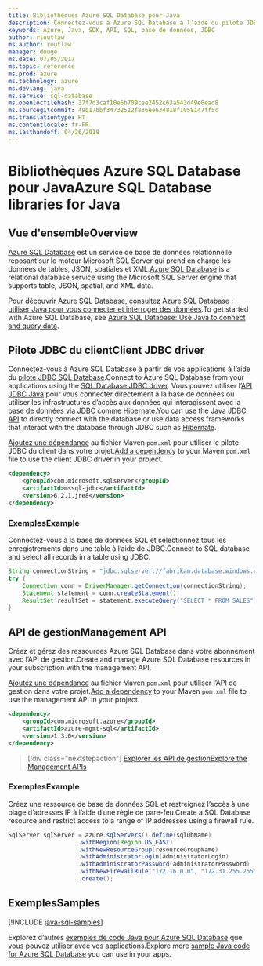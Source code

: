 ```yaml
---
title: Bibliothèques Azure SQL Database pour Java
description: Connectez-vous à Azure SQL Database à l’aide du pilote JDBC ou des instances de base de données de gestion Azure SQL avec l’API de gestion.
keywords: Azure, Java, SDK, API, SQL, base de données, JDBC
author: rloutlaw
ms.author: routlaw
manager: douge
ms.date: 07/05/2017
ms.topic: reference
ms.prod: azure
ms.technology: azure
ms.devlang: java
ms.service: sql-database
ms.openlocfilehash: 37f7d3caf10e6b709cee2452c63a543d49e0ead8
ms.sourcegitcommit: 49b17bbf34732512f836ee634818f1058147ff5c
ms.translationtype: HT
ms.contentlocale: fr-FR
ms.lasthandoff: 04/26/2018
---
```

# <a name="azure-sql-database-libraries-for-java"></a><span data-ttu-id="ea721-104">Bibliothèques Azure SQL Database pour Java</span><span class="sxs-lookup"><span data-stu-id="ea721-104">Azure SQL Database libraries for Java</span></span>

## <a name="overview"></a><span data-ttu-id="ea721-105">Vue d'ensemble</span><span class="sxs-lookup"><span data-stu-id="ea721-105">Overview</span></span>

<span data-ttu-id="ea721-106">[Azure SQL Database](/azure/sql-database/sql-database-technical-overview) est un service de base de données relationnelle reposant sur le moteur Microsoft SQL Server qui prend en charge les données de tables, JSON, spatiales et XML.</span><span class="sxs-lookup"><span data-stu-id="ea721-106">[Azure SQL Database](/azure/sql-database/sql-database-technical-overview) is a relational database service using the Microsoft SQL Server engine that supports table, JSON, spatial, and XML data.</span></span> 

<span data-ttu-id="ea721-107">Pour découvrir Azure SQL Database, consultez [Azure SQL Database : utiliser Java pour vous connecter et interroger des données](/azure/sql-database/sql-database-connect-query-java).</span><span class="sxs-lookup"><span data-stu-id="ea721-107">To get started with Azure SQL Database, see [Azure SQL Database: Use Java to connect and query data](/azure/sql-database/sql-database-connect-query-java).</span></span>

## <a name="client-jdbc-driver"></a><span data-ttu-id="ea721-108">Pilote JDBC du client</span><span class="sxs-lookup"><span data-stu-id="ea721-108">Client JDBC driver</span></span>

<span data-ttu-id="ea721-109">Connectez-vous à Azure SQL Database à partir de vos applications à l’aide du [pilote JDBC SQL Database](/sql/connect/jdbc/microsoft-jdbc-driver-for-sql-server).</span><span class="sxs-lookup"><span data-stu-id="ea721-109">Connect to Azure SQL Database from your applications using the [SQL Database JDBC driver](/sql/connect/jdbc/microsoft-jdbc-driver-for-sql-server).</span></span> <span data-ttu-id="ea721-110">Vous pouvez utiliser l’[API JDBC Java](https://docs.oracle.com/javase/8/docs/technotes/guides/jdbc/) pour vous connecter directement à la base de données ou utiliser les infrastructures d’accès aux données qui interagissent avec la base de données via JDBC comme [Hibernate](http://hibernate.org/).</span><span class="sxs-lookup"><span data-stu-id="ea721-110">You can use the [Java JDBC API](https://docs.oracle.com/javase/8/docs/technotes/guides/jdbc/) to directly connect with the database or use data access frameworks that interact with the database through JDBC such as [Hibernate](http://hibernate.org/).</span></span>

<span data-ttu-id="ea721-111">[Ajoutez une dépendance](https://maven.apache.org/guides/getting-started/index.html#How_do_I_use_external_dependencies) au fichier Maven `pom.xml` pour utiliser le pilote JDBC du client dans votre projet.</span><span class="sxs-lookup"><span data-stu-id="ea721-111">[Add a dependency](https://maven.apache.org/guides/getting-started/index.html#How_do_I_use_external_dependencies) to your Maven `pom.xml` file to use the client JDBC driver in your project.</span></span>


```XML
<dependency>
    <groupId>com.microsoft.sqlserver</groupId>
    <artifactId>mssql-jdbc</artifactId>
    <version>6.2.1.jre8</version>
</dependency>
```   

### <a name="example"></a><span data-ttu-id="ea721-112">Exemples</span><span class="sxs-lookup"><span data-stu-id="ea721-112">Example</span></span>

<span data-ttu-id="ea721-113">Connectez-vous à la base de données SQL et sélectionnez tous les enregistrements dans une table à l’aide de JDBC.</span><span class="sxs-lookup"><span data-stu-id="ea721-113">Connect to SQL database and select all records in a table using JDBC.</span></span>

```java
String connectionString = "jdbc:sqlserver://fabrikam.database.windows.net:1433;database=fiber;user=raisa;password=testpass;encrypt=true;hostNameInCertificate=*.database.windows.net;loginTimeout=30;";
try {
    Connection conn = DriverManager.getConnection(connectionString);
    Statement statement = conn.createStatement();
    ResultSet resultSet = statement.executeQuery("SELECT * FROM SALES");
}  
```

## <a name="management-api"></a><span data-ttu-id="ea721-114">API de gestion</span><span class="sxs-lookup"><span data-stu-id="ea721-114">Management API</span></span>

<span data-ttu-id="ea721-115">Créez et gérez des ressources Azure SQL Database dans votre abonnement avec l’API de gestion.</span><span class="sxs-lookup"><span data-stu-id="ea721-115">Create and manage Azure SQL Database resources in your subscription with the management API.</span></span>   

<span data-ttu-id="ea721-116">[Ajoutez une dépendance](https://maven.apache.org/guides/getting-started/index.html#How_do_I_use_external_dependencies) au fichier Maven `pom.xml` pour utiliser l’API de gestion dans votre projet.</span><span class="sxs-lookup"><span data-stu-id="ea721-116">[Add a dependency](https://maven.apache.org/guides/getting-started/index.html#How_do_I_use_external_dependencies) to your Maven `pom.xml` file to use the management API in your project.</span></span>


```XML
<dependency>
    <groupId>com.microsoft.azure</groupId>
    <artifactId>azure-mgmt-sql</artifactId>
    <version>1.3.0</version>
</dependency>
```

> [!div class="nextstepaction"]
> [<span data-ttu-id="ea721-117">Explorer les API de gestion</span><span class="sxs-lookup"><span data-stu-id="ea721-117">Explore the Management APIs</span></span>](/java/api/overview/azure/sql/management)

### <a name="example"></a><span data-ttu-id="ea721-118">Exemples</span><span class="sxs-lookup"><span data-stu-id="ea721-118">Example</span></span>

<span data-ttu-id="ea721-119">Créez une ressource de base de données SQL et restreignez l’accès à une plage d’adresses IP à l’aide d’une règle de pare-feu.</span><span class="sxs-lookup"><span data-stu-id="ea721-119">Create a SQL Database resource and restrict access to a range of IP addresses using a firewall rule.</span></span>

```java
SqlServer sqlServer = azure.sqlServers().define(sqlDbName)
                    .withRegion(Region.US_EAST)
                    .withNewResourceGroup(resourceGroupName)
                    .withAdministratorLogin(administratorLogin)
                    .withAdministratorPassword(administratorPassword)
                    .withNewFirewallRule("172.16.0.0", "172.31.255.255")
                    .create();
```

## <a name="samples"></a><span data-ttu-id="ea721-120">Exemples</span><span class="sxs-lookup"><span data-stu-id="ea721-120">Samples</span></span>

[!INCLUDE [java-sql-samples](../docs-ref-conceptual/includes/sql.md)]

<span data-ttu-id="ea721-121">Explorez d’autres [exemples de code Java pour Azure SQL Database](https://azure.microsoft.com/resources/samples/?platform=java&term=SQL) que vous pouvez utiliser avec vos applications.</span><span class="sxs-lookup"><span data-stu-id="ea721-121">Explore more [sample Java code for Azure SQL Database](https://azure.microsoft.com/resources/samples/?platform=java&term=SQL) you can use in your apps.</span></span>